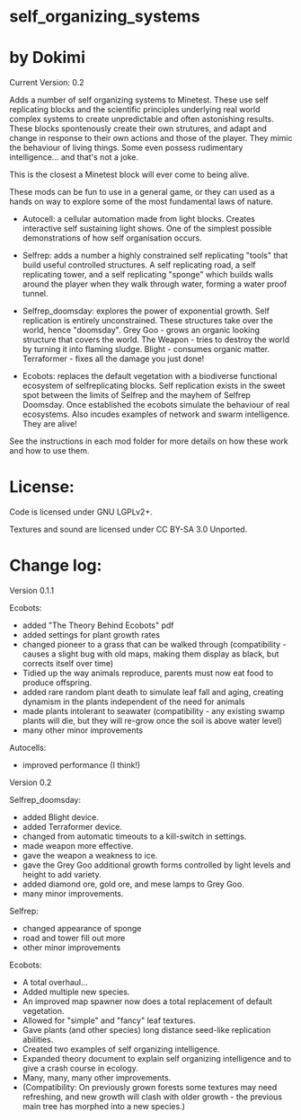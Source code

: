 # self_organizing_systems
# by Dokimi

Current Version: 0.2

Adds a number of self organizing systems to Minetest. These use self replicating blocks and the scientific principles underlying real world complex systems to create unpredictable and often astonishing results. These blocks spontenously create their own strutures, and adapt and change in response to their own actions and those of the player. They mimic the behaviour of living things. Some even possess rudimentary intelligence... and that's not a joke. 

This is the closest a Minetest block will ever come to being alive.

These mods can be fun to use in a general game, or they can used as a hands on way to explore some of the most fundamental laws of nature.



  - Autocell: a cellular automation made from light blocks. Creates interactive self sustaining light shows. One of the simplest possible demonstrations of how self organisation occurs.

  - Selfrep: adds a number a highly constrained self replicating "tools" that build useful controlled structures. A self replicating road, a self replicating tower, and a self replicating "sponge" which builds walls around the player when they walk through water, forming a water proof tunnel.
  
  - Selfrep_doomsday: explores the power of exponential growth. Self replication is entirely unconstrained. These structures take over the world, hence "doomsday". Grey Goo - grows an organic looking structure that covers the world. The Weapon - tries to destroy the world by turning it into flaming sludge. Blight - consumes organic matter. Terraformer - fixes all the damage you just done!
  
  - Ecobots: replaces the default vegetation with a biodiverse functional ecosystem of selfreplicating blocks. Self replication exists in the sweet spot between the limits of Selfrep and the mayhem of Selfrep Doomsday. Once established the ecobots simulate the behaviour of real ecosystems. Also incudes examples of network and swarm intelligence. They are alive!

See the instructions in each mod folder for more details on how these work and how to use them.

# License:

Code is licensed under GNU LGPLv2+.

Textures and sound are licensed under CC BY-SA 3.0 Unported.






# Change log:

Version 0.1.1

Ecobots:
 -  added "The Theory Behind Ecobots" pdf
- added settings for plant growth rates
- changed pioneer to a grass that can be walked through (compatibility -  causes a slight bug with old maps, making them display as black, but corrects itself over time)
- Tidied up the way animals reproduce, parents must now eat food to produce offspring.
- added rare random plant death to simulate leaf fall and aging, creating dynamism in the plants independent of the need for animals
- made plants intolerant to seawater (compatibility - any existing swamp plants will die, but they will re-grow once the soil is above water level)
- many other minor improvements

Autocells:
- improved performance (I think!)

Version 0.2

Selfrep_doomsday:
- added Blight device.
- added Terraformer device.
- changed from automatic timeouts to a kill-switch in settings.
- made weapon more effective.
- gave the weapon a weakness to ice.
- gave the Grey Goo additional growth forms controlled by light levels and height to add variety.
- added diamond ore, gold ore, and mese lamps to Grey Goo.
- many minor improvements.

Selfrep:
- changed appearance of sponge
- road and tower fill out more
- other minor improvements

Ecobots:
- A total overhaul...
- Added multiple new species.
- An improved map spawner now does a total replacement of default vegetation.
- Allowed for "simple" and "fancy" leaf textures.
- Gave plants (and other species) long distance seed-like replication abilities.
- Created two examples of self organizing intelligence.
- Expanded theory document to explain self organizing intelligence and to give a crash course in ecology.
- Many, many, many other improvements.
- (Compatibility: On previously grown forests some textures may need refreshing, and new growth will clash with older growth - the previous main tree has morphed into a new species.)
